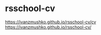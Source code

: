 # rsschool-cv
https://ivanzmushko.github.io/rsschool-cv/cv
https://ivanzmushko.github.io/rsschool-cv/
